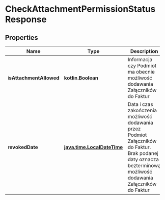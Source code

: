 
# CheckAttachmentPermissionStatusResponse

## Properties
| Name | Type | Description | Notes |
| ------------ | ------------- | ------------- | ------------- |
| **isAttachmentAllowed** | **kotlin.Boolean** | Informacja czy Podmiot ma obecnie możliwość dodawania Załączników do Faktur |  [optional] |
| **revokedDate** | [**java.time.LocalDateTime**](java.time.LocalDateTime.md) | Data i czas zakończenia możliwość dodawania przez Podmiot Załączników do Faktur. Brak podanej daty oznacza bezterminową możliwość dodawania Załączników do Faktur |  [optional] |



